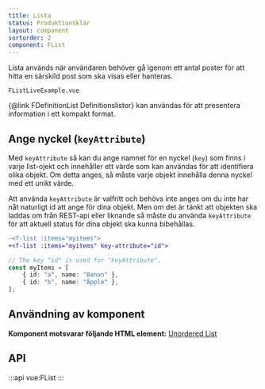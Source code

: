 ```yaml
---
title: Lista
status: Produktionsklar
layout: component
sortorder: 2
component: FList
---
```


Lista används när användaren behöver gå igenom ett antal poster för att hitta en särskild post som ska visas eller hanteras.

```import live-example
FListLiveExample.vue
```

{@link FDefinitionList Definitionslistor} kan användas för att presentera information i ett kompakt format.

## Ange nyckel (`keyAttribute`)

Med `keyAttribute` så kan du ange namnet för en nyckel (`key`) som finns i varje list-ojekt och innehåller ett värde som kan användas för att identifiera olika objekt.
Om detta anges, så måste varje objekt innehålla denna nyckel med ett unikt värde.

Att använda `keyAttribute` är valfritt och behövs inte anges om du inte har nåt naturligt id att ange för dina objekt.
Men om det är tänkt att objekten ska laddas om från REST-api eller liknande så måste du använda `keyAttribute` för att aktuell status för dina objekt ska kunna bibehållas.

```diff
-<f-list :items="myitems">
+<f-list :items="myitems" key-attribute="id">
```

```ts
// The key "id" is used for "keyAttribute".
const myItems = [
    { id: "a", name: "Banan" },
    { id: "b", name: "Äpple" },
];
```

## Användning av komponent

**Komponent motsvarar följande HTML element:** [Unordered List](https://developer.mozilla.org/en-US/docs/Web/HTML/Element/ul)

## API

:::api
vue:FList
:::
